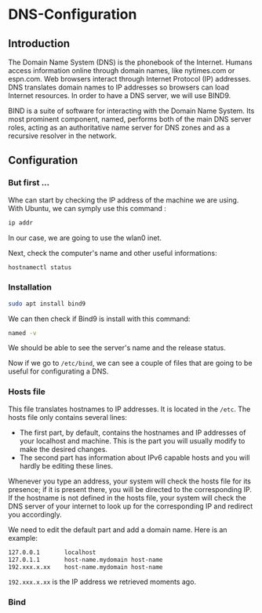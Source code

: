 # DNS-Configuration

## Introduction

The Domain Name System (DNS) is the phonebook of the Internet. Humans access information online through domain names, like nytimes.com or espn.com. Web browsers interact through Internet Protocol (IP) addresses. DNS translates domain names to IP addresses so browsers can load Internet resources. In order to have a DNS server, we will use BIND9.

BIND is a suite of software for interacting with the Domain Name System. Its most prominent component, named, performs both of the main DNS server roles, acting as an authoritative name server for DNS zones and as a recursive resolver in the network.

## Configuration

### But first ...

Whe can start by checking the IP address of the machine we are using. With Ubuntu, we can symply use this command : 
```sh
ip addr
```
In our case, we are going to use the wlan0 inet.

Next, check the computer's name and other useful informations:
```sh
hostnamectl status
```

### Installation

```sh
sudo apt install bind9
```
We can then check if Bind9 is install with this command:
```sh
named -v
```
We should be able to see the server's name and the release status.

Now if we go to `/etc/bind`, we can see a couple of files that are going to be useful for configurating a DNS.

### Hosts file

This file translates hostnames to IP addresses. It is located in the `/etc`. The hosts file only contains several lines:
- The first part, by default, contains the hostnames and IP addresses of your localhost and machine. This is the part you will usually modify to make the desired changes.
- The second part has information about IPv6 capable hosts and you will hardly be editing these lines.

Whenever you type an address, your system will check the hosts file for its presence; if it is present there, you will be directed to the corresponding IP. If the hostname is not defined in the hosts file, your system will check the DNS server of your internet to look up for the corresponding IP and redirect you accordingly.

We need to edit the default part and add a domain name. Here is an example:

```sh
127.0.0.1       localhost
127.0.1.1       host-name.mydomain host-name
192.xxx.x.xx    host-name.mydomain host-name
```

`192.xxx.x.xx` is the IP address we retrieved moments ago.

### Bind


